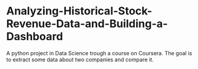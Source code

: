 # Analyzing-Historical-Stock-Revenue-Data-and-Building-a-Dashboard
A python project in Data Science trough a course on Coursera. The goal is to extract some data about two companies and compare it.
